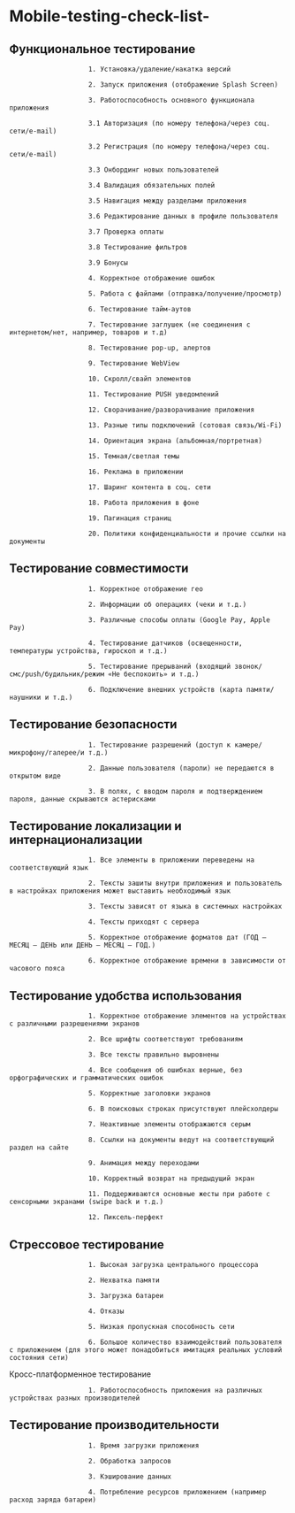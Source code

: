 # Mobile-testing-check-list-

## Функциональное тестирование

						1. Установка/удаление/накатка версий

						2. Запуск приложения (отображение Splash Screen)

						3. Работоспособность основного функционала приложения

						3.1 Авторизация (по номеру телефона/через соц. сети/e-mail)

						3.2 Регистрация (по номеру телефона/через соц. сети/e-mail)

						3.3 Онбординг новых пользователей

						3.4 Валидация обязательных полей

						3.5 Навигация между разделами приложения

						3.6 Редактирование данных в профиле пользователя

						3.7 Проверка оплаты

						3.8 Тестирование фильтров

						3.9 Бонусы

						4. Корректное отображение ошибок

						5. Работа с файлами (отправка/получение/просмотр)

						6. Тестирование тайм-аутов

						7. Тестирование заглушек (не соединения с интернетом/нет, например, товаров и т.д)

						8. Тестирование pop-up, алертов

						9. Тестирование WebView

						10. Скролл/свайп элементов

						11. Тестирование PUSH уведомлений

						12. Сворачивание/разворачивание приложения

						13. Разные типы подключений (сотовая связь/Wi-Fi)

						14. Ориентация экрана (альбомная/портретная)

						15. Темная/светлая темы

						16. Реклама в приложении

						17. Шаринг контента в соц. сети

						18. Работа приложения в фоне

						19. Пагинация страниц

						20. Политики конфиденциальности и прочие ссылки на документы

## Тестирование совместимости

						1. Корректное отображение гео

						2. Информации об операциях (чеки и т.д.)

						3. Различные способы оплаты (Google Pay, Apple Pay)

						4. Тестирование датчиков (освещенности, температуры устройства, гироскоп и т.д.)

						5. Тестирование прерываний (входящий звонок/смс/push/будильник/режим «Не беспокоить» и т.д.)

						6. Подключение внешних устройств (карта памяти/наушники и т.д.)

## Тестирование безопасности

						1. Тестирование разрешений (доступ к камере/микрофону/галерее/и т.д.)

						2. Данные пользователя (пароли) не передаются в открытом виде

						3. В полях, с вводом пароля и подтверждением пароля, данные скрываются астерисками

## Тестирование локализации и интернационализации

						1. Все элементы в приложении переведены на соответствующий язык

						2. Тексты зашиты внутри приложения и пользователь в настройках приложения может выставить необходимый язык

						3. Тексты зависят от языка в системных настройках

						4. Тексты приходят с сервера

						5. Корректное отображение форматов дат (ГОД — МЕСЯЦ — ДЕНЬ или ДЕНЬ — МЕСЯЦ — ГОД.)

						6. Корректное отображение времени в зависимости от часового пояса

## Тестирование удобства использования

						1. Корректное отображение элементов на устройствах с различными разрешениями экранов

						2. Все шрифты соответствуют требованиям

						3. Все тексты правильно выровнены

						4. Все сообщения об ошибках верные, без орфографических и грамматических ошибок

						5. Корректные заголовки экранов

						6. В поисковых строках присутствуют плейсхолдеры

						7. Неактивные элементы отображаются серым

						8. Ссылки на документы ведут на соответствующий раздел на сайте

						9. Анимация между переходами

						10. Корректный возврат на предыдущий экран

						11. Поддерживаются основные жесты при работе с сенсорными экранами (swipe back и т.д.)

						12. Пиксель-перфект

## Стрессовое тестирование

						1. Высокая загрузка центрального процессора

						2. Нехватка памяти

						3. Загрузка батареи

						4. Отказы

						5. Низкая пропускная способность сети

						6. Большое количество взаимодействий пользователя с приложением (для этого может понадобиться имитация реальных условий состояния сети)

Кросс-платформенное тестирование

						1. Работоспособность приложения на различных устройствах разных производителей

## Тестирование производительности

						1. Время загрузки приложения

						2. Обработка запросов

						3. Кэширование данных

						4. Потребление ресурсов приложением (например расход заряда батареи)
